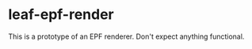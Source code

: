 leaf-epf-render
===============

This is a prototype of an EPF renderer. Don't expect anything functional.
